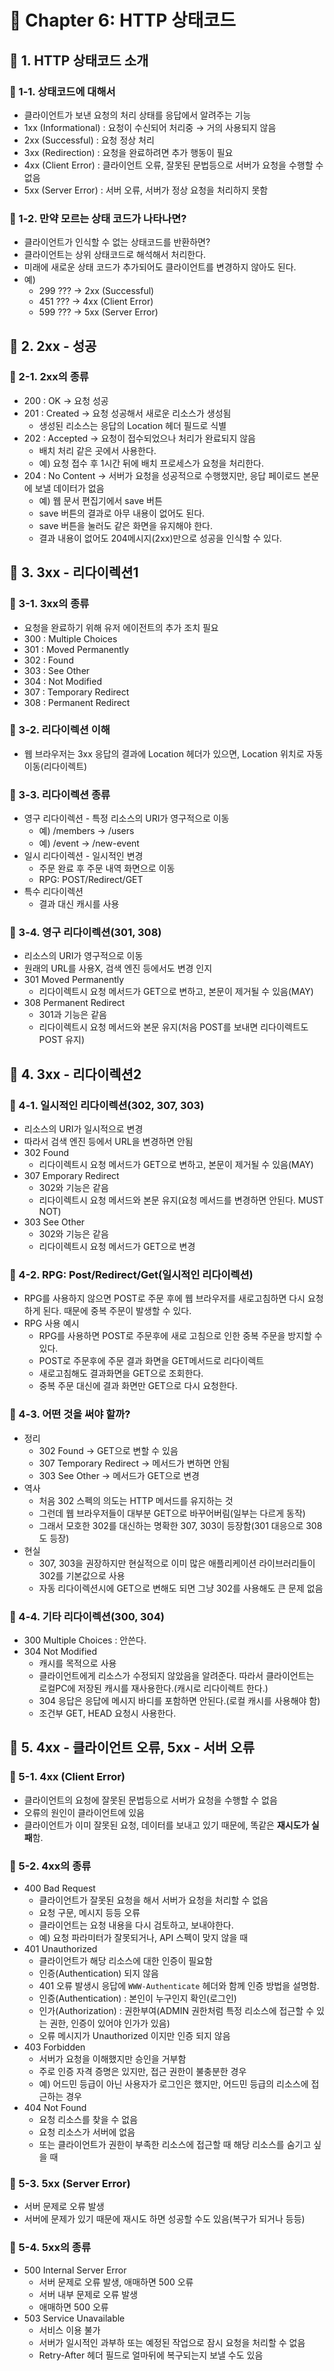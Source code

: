 # 🎯 Chapter 6: HTTP 상태코드

## 🍄 1. HTTP 상태코드 소개

### 🌻 1-1. 상태코드에 대해서

- 클라이언트가 보낸 요청의 처리 상태를 응답에서 알려주는 기능
- 1xx (Informational) : 요청이 수신되어 처리중 → 거의 사용되지 않음
- 2xx (Successful) : 요청 정상 처리
- 3xx (Redirection) : 요청을 완료하려면 추가 행동이 필요
- 4xx (Client Error) : 클라이언트 오류, 잘못된 문법등으로 서버가 요청을 수행할 수 없음
- 5xx (Server Error) : 서버 오류, 서버가 정상 요청을 처리하지 못함

### 🌻 1-2. 만약 모르는 상태 코드가 나타나면?

- 클라이언트가 인식할 수 없는 상태코드를 반환하면?
- 클라이언트는 상위 상태코드로 해석해서 처리한다.
- 미래에 새로운 상태 코드가 추가되어도 클라이언트를 변경하지 않아도 된다.
- 예)
    - 299 ??? → 2xx (Successful)
    - 451 ??? → 4xx (Client Error)
    - 599 ??? → 5xx (Server Error)

## 🍄 2. 2xx - 성공

### 🌻 2-1. 2xx의 종류

- 200 : OK → 요청 성공
- 201 : Created → 요청 성공해서 새로운 리소스가 생성됨
    - 생성된 리소스는 응답의 Location 헤더 필드로 식별
- 202 : Accepted → 요청이 접수되었으나 처리가 완료되지 않음
    - 배치 처리 같은 곳에서 사용한다.
    - 예) 요청 접수 후 1시간 뒤에 배치 프로세스가 요청을 처리한다.
- 204 : No Content → 서버가 요청을 성공적으로 수행했지만, 응답 페이로드 본문에 보낼 데이터가 없음
    - 예) 웹 문서 편집기에서 save 버튼
    - save 버튼의 결과로 아무 내용이 없어도 된다.
    - save 버튼을 눌러도 같은 화면을 유지해야 한다.
    - 결과 내용이 없어도 204메시지(2xx)만으로 성공을 인식할 수 있다.

## 🍄 3. 3xx - 리다이렉션1

### 🌻 3-1. 3xx의 종류

- 요청을 완료하기 위해 유저 에이전트의 추가 조치 필요
- 300 : Multiple Choices
- 301 : Moved Permanently
- 302 : Found
- 303 : See Other
- 304 : Not Modified
- 307 : Temporary Redirect
- 308 : Permanent Redirect

### 🌻 3-2. 리다이렉션 이해

- 웹 브라우저는 3xx 응답의 결과에 Location 헤더가 있으면, Location 위치로 자동 이동(리다이렉트)

### 🌻 3-3. 리다이렉션 종류

- 영구 리다이렉션 - 특정 리소스의 URI가 영구적으로 이동
    - 예) /members → /users
    - 예) /event → /new-event
- 일시 리다이렉션 - 일시적인 변경
    - 주문 완료 후 주문 내역 화면으로 이동
    - RPG: POST/Redirect/GET
- 특수 리다이렉션
    - 결과 대신 캐시를 사용

### 🌻 3-4. 영구 리다이렉션(301, 308)

- 리소스의 URI가 영구적으로 이동
- 원래의 URL를 사용X, 검색 엔진 등에서도 변경 인지
- 301 Moved Permanently
    - 리다이렉트시 요청 메서드가 GET으로 변하고, 본문이 제거될 수 있음(MAY)
- 308 Permanent Redirect
    - 301과 기능은 같음
    - 리다이렉트시 요청 메서드와 본문 유지(처음 POST를 보내면 리다이렉트도 POST 유지)

## 🍄 4. 3xx - 리다이렉션2

### 🌻 4-1. 일시적인 리다이렉션(302, 307, 303)

- 리소스의 URI가 일시적으로 변경
- 따라서 검색 엔진 등에서 URL을 변경하면 안됨
- 302 Found
    - 리다이렉트시 요청 메서드가 GET으로 변하고, 본문이 제거될 수 있음(MAY)
- 307 Emporary Redirect
    - 302와 기능은 같음
    - 리다이렉트시 요청 메서드와 본문 유지(요청 메서드를 변경하면 안된다. MUST NOT)
- 303 See Other
    - 302와 기능은 같음
    - 리다이렉트시 요청 메서드가 GET으로 변경

### 🌻 4-2. RPG: Post/Redirect/Get(일시적인 리다이렉션)

- RPG를 사용하지 않으면 POST로 주문 후에 웹 브라우저를 새로고침하면 다시 요청하게 된다. 때문에 중복 주문이 발생할 수 있다.
- RPG 사용 예시
    - RPG를 사용하면 POST로 주문후에 새로 고침으로 인한 중복 주문을 방지할 수 있다.
    - POST로 주문후에 주문 결과 화면을 GET메서드로 리다이렉트
    - 새로고침해도 결과화면을 GET으로 조회한다.
    - 중복 주문 대신에 결과 화면만 GET으로 다시 요청한다.

### 🌻 4-3. 어떤 것을 써야 할까?

- 정리
    - 302 Found → GET으로 변할 수 있음
    - 307 Temporary Redirect → 메서드가 변하면 안됨
    - 303 See Other → 메서드가 GET으로 변경
- 역사
    - 처음 302 스펙의 의도는 HTTP 메서드를 유지하는 것
    - 그런데 웹 브라우저들이 대부분 GET으로 바꾸어버림(일부는 다르게 동작)
    - 그래서 모호한 302를 대신하는 명확한 307, 303이 등장함(301 대응으로 308도 등장)
- 현실
    - 307, 303을 권장하지만 현실적으로 이미 많은 애플리케이션 라이브러리들이 302를 기본값으로 사용
    - 자동 리다이렉션시에 GET으로 변해도 되면 그냥 302를 사용해도 큰 문제 없음

### 🌻 4-4. 기타 리다이렉션(300, 304)

- 300 Multiple Choices : 안쓴다.
- 304 Not Modified
    - 캐시를 목적으로 사용
    - 클라이언트에게 리소스가 수정되지 않았음을 알려준다. 따라서 클라이언트는 로컬PC에 저장된 캐시를 재사용한다.(캐시로 리다이렉트 한다.)
    - 304 응답은 응답에 메시지 바디를 포함하면 안된다.(로컬 캐시를 사용해야 함)
    - 조건부 GET, HEAD 요청시 사용한다.

## 🍄 5. 4xx - 클라이언트 오류, 5xx - 서버 오류

### 🌻 5-1. 4xx (Client Error)

- 클라이언트의 요청에 잘못된 문법등으로 서버가 요청을 수행할 수 없음
- 오류의 원인이 클라이언트에 있음
- 클라이언트가 이미 잘못된 요청, 데이터를 보내고 있기 때문에, 똑같은 **재시도가 실패**함.

### 🌻 5-2. 4xx의 종류

- 400 Bad Request
    - 클라이언트가 잘못된 요청을 해서 서버가 요청을 처리할 수 없음
    - 요청 구문, 메시지 등등 오류
    - 클라이언트는 요청 내용을 다시 검토하고, 보내야한다.
    - 예) 요청 파라미터가 잘못되거나, API 스펙이 맞지 않을 때
- 401 Unauthorized
    - 클라이언트가 해당 리소스에 대한 인증이 필요함
    - 인증(Authentication) 되지 않음
    - 401 오류 발생시 응답에 `WWW-Authenticate` 헤더와 함께 인증 방법을 설명함.
    - 인증(Authentication) : 본인이 누구인지 확인(로그인)
    - 인가(Authorization) : 권한부여(ADMIN 권한처럼 특정 리소스에 접근할 수 있는 권한, 인증이 있어야 인가가 있음)
    - 오류 메시지가 Unauthorized 이지만 인증 되지 않음
- 403 Forbidden
    - 서버가 요청을 이해했지만 승인을 거부함
    - 주로 인증 자격 증명은 있지만, 접근 권한이 불충분한 경우
    - 예) 어드민 등급이 아닌 사용자가 로그인은 했지만, 어드민 등급의 리소스에 접근하는 경우
- 404 Not Found
    - 요청 리소스를 찾을 수 없음
    - 요청 리소스가 서버에 없음
    - 또는 클라이언트가 권한이 부족한 리소스에 접근할 때 해당 리소스를 숨기고 싶을 때

### 🌻 5-3. 5xx (Server Error)

- 서버 문제로 오류 발생
- 서버에 문제가 있기 때문에 재시도 하면 성공할 수도 있음(복구가 되거나 등등)

### 🌻 5-4. 5xx의 종류

- 500 Internal Server Error
    - 서버 문제로 오류 발생, 애매하면 500 오류
    - 서버 내부 문제로 오류 발생
    - 애매하면 500 오류
- 503 Service Unavailable
    - 서비스 이용 불가
    - 서버가 일시적인 과부하 또는 예정된 작업으로 잠시 요청을 처리할 수 없음
    - Retry-After 헤더 필드로 얼마뒤에 복구되는지 보낼 수도 있음